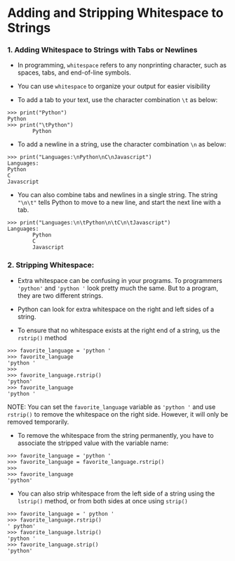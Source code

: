 # Adding and Stripping Whitespace to Strings

### 1. Adding Whitespace to Strings with Tabs or Newlines

- In programming, `whitespace` refers to any nonprinting character, such as spaces, tabs, and end-of-line symbols.
- You can use `whitespace` to organize your output for easier visibility

- To add a tab to your text, use the character combination `\t` as below:

```
>>> print("Python")
Python
>>> print("\tPython")
        Python
```

- To add a newline in a string, use the character combination `\n` as below:

```
>>> print("Languages:\nPython\nC\nJavascript")
Languages:
Python
C
Javascript
```

- You can also combine tabs and newlines in a single string. The string `"\n\t"` tells Python to move to a new line, and start the next line with a tab. 

```
>>> print("Languages:\n\tPython\n\tC\n\tJavascript")
Languages:
        Python
        C
        Javascript
```

### 2. Stripping Whitespace:

- Extra whitespace can be confusing in your programs. To programmers `'python'` and `'python '` look pretty much the same. But to a program, they are two different strings. 

- Python can look for extra whitespace on the right and left sides of a string. 

- To ensure that no whitespace exists at the right end of a string, us the `rstrip()` method

```
>>> favorite_language = 'python '
>>> favorite_language
'python '
>>>
>>> favorite_language.rstrip()
'python'
>>> favorite_language
'python '
```

NOTE: You can set the `favorite_language` variable as `'python '` and use `rstrip()` to remove the whitespace on the right side. However, it will only be removed temporarily. 

- To remove the whitespace from the string permanently, you have to associate the stripped value with the variable name:

```
>>> favorite_language = 'python '
>>> favorite_language = favorite_language.rstrip()
>>>
>>> favorite_language
'python'
```

- You can also strip whitespace from the left side of a string using the `lstrip()` method, or from both sides at once using `strip()`

```
>>> favorite_language = ' python '
>>> favorite_language.rstrip()
' python'
>>> favorite_language.lstrip()
'python '
>>> favorite_language.strip()
'python'
```
